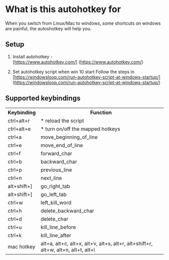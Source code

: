 # What is this autohotkey for
When you switch from Linux/Mac to windows, some shortcuts on windows are
painful, the autoshotkey will help you.

## Setup
1. Install autohotkey - <br>
[https://www.autohotkey.com/] (https://www.autohotkey.com/)

2. Set autohotkey script when win 10 start
Follow the steps in [https://windowsloop.com/run-autohotkey-script-at-windows-startup/] (https://windowsloop.com/run-autohotkey-script-at-windows-startup/)


## Supported keybindings
<table>
  <tr>
    <th>Keybinding</th>
    <th>Function</th>
  </tr>
<tr>
<td>ctrl+alt+r</td>
<td>* reload the script</td>
</tr>
<td>ctrl+alt+e</td>
<td>* turn on/off the mapped hotkeys</td>
</tr>
<tr>

<tr>
<td>ctrl+a</td>
<td>move_beginning_of_line</td>
</tr>
<td>ctrl+e</td>
<td>move_end_of_line</td>
</tr>

<td>ctrl+f</td>
<td>forward_char</td>
</tr>
<tr>
<td>ctrl+b</td>
<td>backward_char</td>
</tr>

<tr>
<td>ctrl+p</td>
<td>previous_line</td>
</tr>
<tr>
<td>ctrl+n</td>
<td>next_line</td>
</tr>

<tr>
<td>alt+shift+]</td>
<td>go_right_tab</td>
</tr>
<tr>
<td>alt+shift+[</td>
<td>go_left_tab</td>
</tr>

<tr>
<td>ctrl+w</td>
<td>left_kill_word</td>
</tr>
<tr>
<tr>
<td>ctrl+h</td>
<td>delete_backward_char</td>
</tr>
<tr>
<tr>
<td>ctrl+d</td>
<td>delete_char</td>
</tr>
<td>ctrl+u</td>
<td>kill_line_before</td>
</tr>
<tr>
<td>ctrl+k</td>
<td>kill_line_after</td>
</tr>


<tr>
<td>mac hotkey</td>
<td>alt+a, alt+c, alt+x, alt+v, alt+s, alt+r, alt+shift+r, alt+w, alt+n, alt+t, alt+l </td>
</tr>

</table>
